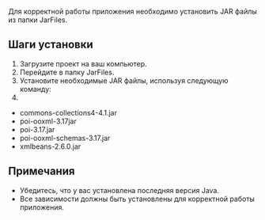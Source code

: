 Для корректной работы приложения необходимо установить JAR файлы из папки JarFiles.

## Шаги установки

1. Загрузите проект на ваш компьютер.
2. Перейдите в папку JarFiles.
3. Установите необходимые JAR файлы, используя следующую команду:
4. 
  - commons-collections4-4.1.jar
  - poi-ooxml-3.17jar
  - poi-3.17.jar
  - poi-ooxml-schemas-3.17.jar
  - xmlbeans-2.6.0.jar

## Примечания

- Убедитесь, что у вас установлена последняя версия Java.
- Все зависимости должны быть установлены для корректной работы приложения.
